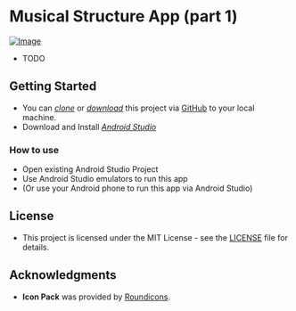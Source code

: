 # Musical Structure App (part 1)
[![Image](TODO)](Image)
* TODO

## Getting Started

* You can *[clone](TODO)* or *[download](TODO)* this project via [GitHub](https://github.com) to your local machine.
* Download and Install *[Android Studio](https://developer.android.com/studio/index.html)*

### How to use

* Open existing Android Studio Project
* Use Android Studio emulators to run this app
* (Or use your Android phone to run this app via Android Studio)


## License

* This project is licensed under the MIT License - see the [LICENSE](LICENSE) file for details.

## Acknowledgments

* **Icon Pack** was provided by [Roundicons](https://www.flaticon.com/packs/multimedia-2).


